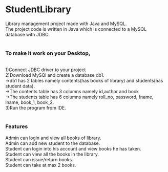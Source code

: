 # StudentLibrary
Library management project made with Java and MySQL.<br />
The project code is written in Java which is connected to a MySQL database with JDBC.<br />
<br />
<h3>To make it work on your Desktop,</h3><br />
1)Connect JDBC driver to your project<br />
2)Download MySQl and create a database db1.<br />
->db1 has 2 tables namely contents(has books of library) and students(has student data).<br />
->The contents table has 3 columns namely id,author and book<br />
->The students table has 6 columns namely roll_no, password, fname, lname, book_1, book_2.<br />
3)Run the program from IDE.<br />
<br />
<h3>Features</h3>
Admin can login and view all books of library.<br />
Admin can add new student to the database.<br />
Student can login into his account and view books he has taken.<br />
Student can view all the books in the library.<br />
Student can issue/return books.<br />
Student can take at max 2 books.<br />
